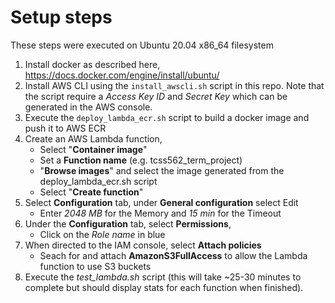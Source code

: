 # Setup steps
These steps were executed on Ubuntu 20.04 x86_64 filesystem
1. Install docker as described here, https://docs.docker.com/engine/install/ubuntu/
2. Install AWS CLI using the `install_awscli.sh` script in this repo. Note that the script require a *Access Key ID* and *Secret Key* which can be generated in the AWS console.
3. Execute the `deploy_lambda_ecr.sh` script to build a docker image and push it to AWS ECR
4. Create an AWS Lambda function,
    * Select "**Container image**"
    * Set a **Function name** (e.g. tcss562_term_project)
    * "**Browse images**" and select the image generated from the deploy_lambda_ecr.sh script
    * Select "**Create function**"
5. Select **Configuration** tab, under **General configuration** select Edit
    * Enter *2048 MB* for the Memory and *15 min* for the Timeout
6. Under the **Configuration** tab, select **Permissions**,
    * Click on the *Role name* in blue
7. When directed to the IAM console, select **Attach policies**
    * Seach for and attach **AmazonS3FullAccess** to allow the Lambda function to use S3 buckets
8. Execute the *test_lambda.sh* script (this will take ~25-30 minutes to complete but should display stats for each function when finished).
